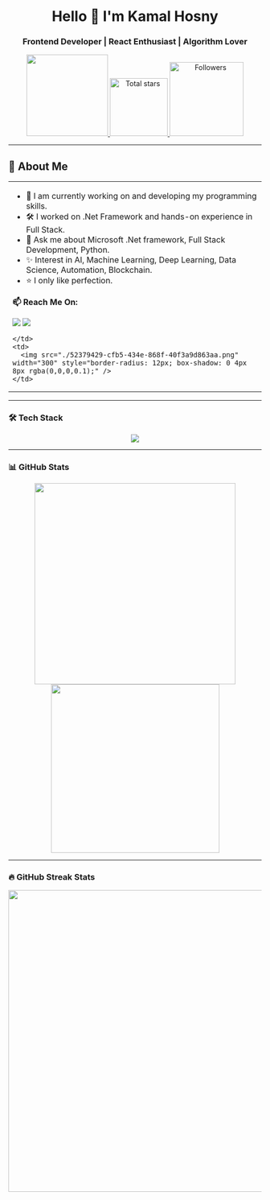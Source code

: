 <h1 align="center">Hello 🙌 I'm Kamal Hosny</h1>

<h3 align="center">Frontend Developer | React Enthusiast | Algorithm Lover</h3>

<div align="center">
  <a href="https://github.com/KamalHosny">
    <img width="162px" src="https://komarev.com/ghpvc/?username=KamalHosny&label=Profile%20views&color=318CE7&style=flat-square" />
  </a>
  <a href="https://api.github-star-counter.workers.dev/user/KamalHosny">
    <img width="115px" alt="Total stars" src="https://custom-icon-badges.herokuapp.com/badge/dynamic/json?logo=star&color=318CE7&labelColor=505050&label=Stars&style=flat&query=%24.stars&url=https://api.github-star-counter.workers.dev/user/KamalHosny" />
  </a>
  <a href="https://github.com/KamalHosny?tab=followers">
    <img width="147px" alt="Followers" src="https://custom-icon-badges.herokuapp.com/github/followers/KamalHosny?color=318CE7&labelColor=505050&style=flat&logo=person-add&label=Followers&logoColor=white" />
  </a>
</div>

---

## 💫 About Me

<table>
  <tr>
    <td>

<ul>
  <li>🌱 I am currently working on and developing my programming skills.</li>
  <li>🛠 I worked on .Net Framework and hands-on experience in Full Stack.</li>
  <li>💬 Ask me about Microsoft .Net framework, Full Stack Development, Python.</li>
  <li>✨ Interest in AI, Machine Learning, Deep Learning, Data Science, Automation, Blockchain.</li>
  <li>⭐ I only like perfection.</li>
</ul>

<p><strong>📫 Reach Me On:</strong></p>
<a href="mailto:youremail@example.com"><img src="https://img.shields.io/badge/Gmail-D14836?style=flat&logo=gmail&logoColor=white" /></a>
<a href="https://www.linkedin.com/in/kamal-hosny-681068295/"><img src="https://img.shields.io/badge/LinkedIn-0077B5?style=flat&logo=linkedin&logoColor=white" /></a>

    </td>
    <td>
      <img src="./52379429-cfb5-434e-868f-40f3a9d863aa.png" width="300" style="border-radius: 12px; box-shadow: 0 4px 8px rgba(0,0,0,0.1);" />
    </td>
  </tr>
</table>

---

### 🛠 Tech Stack

<div align="center">
  <img src="https://skillicons.dev/icons?i=js,ts,react,nextjs,tailwind,sass,git,github,vscode,figma" />
</div>

---

### 📊 GitHub Stats

<div align="center">
  <img width="400" src="https://github-readme-stats.vercel.app/api?username=KamalHosny&count_private=true&show_icons=true&theme=aura&border_radius=10&hide_border=true"/>
  <img width="335" src="https://github-readme-stats.vercel.app/api/top-langs/?username=KamalHosny&theme=aura&hide_border=true&layout=compact" />
</div>

---

### 🔥 GitHub Streak Stats

<div align="center">
  <img width="600" src="https://streak-stats.demolab.com?user=KamalHosny&theme=highcontrast&hide_border=true" />
</div>
